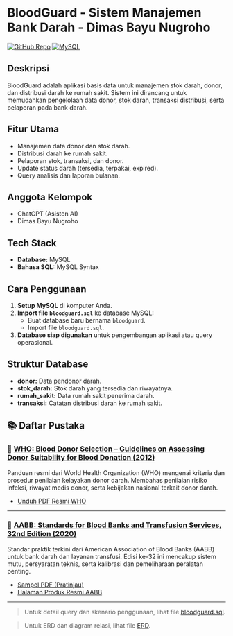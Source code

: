 # BloodGuard - Sistem Manajemen Bank Darah - Dimas Bayu Nugroho
[![GitHub Repo](https://img.shields.io/badge/GitHub-Repository-blue?logo=github)](https://github.com/DimasVSuper/aplikasi-basis-data-semester-1-projek) [![MySQL](https://img.shields.io/badge/MySQL-Database-orange?logo=mysql)](https://www.mysql.com/)

## Deskripsi
BloodGuard adalah aplikasi basis data untuk manajemen stok darah, donor, dan distribusi darah ke rumah sakit. Sistem ini dirancang untuk memudahkan pengelolaan data donor, stok darah, transaksi distribusi, serta pelaporan pada bank darah.

## Fitur Utama
- Manajemen data donor dan stok darah.
- Distribusi darah ke rumah sakit.
- Pelaporan stok, transaksi, dan donor.
- Update status darah (tersedia, terpakai, expired).
- Query analisis dan laporan bulanan.


## Anggota Kelompok
- ChatGPT (Asisten AI)
- Dimas Bayu Nugroho

## Tech Stack
- **Database:** MySQL
- **Bahasa SQL:** MySQL Syntax

## Cara Penggunaan
1. **Setup MySQL** di komputer Anda.
2. **Import file `bloodguard.sql`** ke database MySQL:
   - Buat database baru bernama `bloodguard`.
   - Import file `bloodguard.sql`.
3. **Database siap digunakan** untuk pengembangan aplikasi atau query operasional.

## Struktur Database
- **donor:** Data pendonor darah.
- **stok_darah:** Stok darah yang tersedia dan riwayatnya.
- **rumah_sakit:** Data rumah sakit penerima darah.
- **transaksi:** Catatan distribusi darah ke rumah sakit.



## 📚 Daftar Pustaka

### 📘 [WHO: Blood Donor Selection – Guidelines on Assessing Donor Suitability for Blood Donation (2012)](https://apps.who.int/iris/bitstream/handle/10665/76724/9789241548519_eng.pdf)
Panduan resmi dari World Health Organization (WHO) mengenai kriteria dan prosedur penilaian kelayakan donor darah. Membahas penilaian risiko infeksi, riwayat medis donor, serta kebijakan nasional terkait donor darah.

- [Unduh PDF Resmi WHO](https://apps.who.int/iris/bitstream/handle/10665/76724/9789241548519_eng.pdf)

---

### 📕 [AABB: Standards for Blood Banks and Transfusion Services, 32nd Edition (2020)](https://www.aabb.org/aabb-store/product/bundle-standards-for-blood-banks-and-transfusion-services-32nd-edition-print-and-standards-for-blood-banks-and-transfusion-services-32nd-edition-portal-14628378)
Standar praktik terkini dari American Association of Blood Banks (AABB) untuk bank darah dan layanan transfusi. Edisi ke-32 ini mencakup sistem mutu, persyaratan teknis, serta kalibrasi dan pemeliharaan peralatan penting.

- [Sampel PDF (Pratinjau)](https://marketplace.aabb.org/PRODUCTFILES/14626539/203120_sam.pdf)
- [Halaman Produk Resmi AABB](https://www.aabb.org/aabb-store/product/bundle-standards-for-blood-banks-and-transfusion-services-32nd-edition-print-and-standards-for-blood-banks-and-transfusion-services-32nd-edition-portal-14628378)

---

> Untuk detail query dan skenario penggunaan, lihat file [bloodguard.sql](./bloodguard.sql).

>Untuk ERD dan diagram relasi, lihat file [ERD](./ERD.png).
